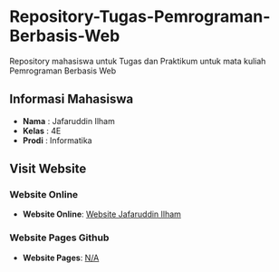 # Repository-Tugas-Pemrograman-Berbasis-Web
Repository mahasiswa untuk Tugas dan Praktikum untuk mata kuliah Pemrograman Berbasis Web

## Informasi Mahasiswa
- **Nama**   :  Jafaruddin Ilham
- **Kelas**  :  4E
- **Prodi**  :  Informatika

## Visit Website

### Website Online
- **Website Online**: [Website Jafaruddin Ilham](Jafaruddinilham.my.id) 

### Website Pages Github
- **Website Pages**: [N/A](/) 
